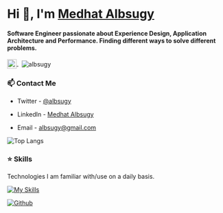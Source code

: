 <h1>Hi 👋, I'm <a href="https://albsugy.com?utm_source=github&utm_medium=profile&utm_campaign=github_profile">Medhat Albsugy</a></h1>

<h4>Software Engineer passionate about Experience Design, Application Architecture and Performance. Finding different ways to solve different problems.</h4>
 
<p>
  <a href="https://twitter.com/albsugy" target="blank">
    <img align="center" src="https://i.imgur.com/hz1w2yY.png" alt="albsugy" height="22" width="22" />
  </a>
  <span></span>
	&nbsp;
  <img align="center" src="https://komarev.com/ghpvc/?username=albsugy&label=Profile%20views&color=0e75b6&style=flat" alt="albsugy" />
  <span></span>
</p>

### 📫 Contact Me
- Twitter - [@albsugy](https://twitter.com/albsugy)

- LinkedIn - [Medhat Albsugy](https://www.linkedin.com/in/albsugy)

- Email - albsugy@gmail.com

 
![Top Langs](https://github-readme-stats.vercel.app/api/top-langs/?username=albsugy&hide=TeX&layout=compact&theme=tokyonight)
 
### ⭐ Skills
Technologies I am familiar with/use on a daily basis.

[![My Skills](https://skillicons.dev/icons?i=ts,react,nextjs,js,electron,figma,nodejs,git)](https://skillicons.dev)
 
 [![Github](https://img.shields.io/github/followers/albsugy?label=Follow&style=social)](https://github.com/albsugy)
